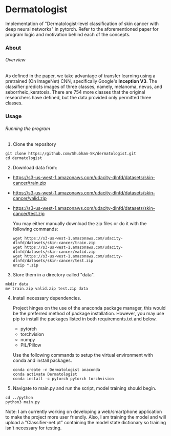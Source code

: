 # Dermatologist
Implementation of "Dermatologist-level classification of skin cancer with deep neural networks" in pytorch. Refer to the aforementioned paper for program logic and motivation behind each of the concepts.

### About
###### Overview
As defined in the paper, we take advantage of transfer learning using a pretrained (On ImageNet) CNN, specifically Google's **Inception V3**. The classifier predicts images of three classes, namely, melanoma, nevus, and seborrheic_keratosis. There are 754 more classes that the original researchers have defined, but the data provided only permitted three classes.

### Usage

###### Running the program
1. Clone the repository
  ```
  git clone https://github.com/Shubham-SK/dermatologist.git
  cd dermatologist
  ```
2. Download data from:

- https://s3-us-west-1.amazonaws.com/udacity-dlnfd/datasets/skin-cancer/train.zip
- https://s3-us-west-1.amazonaws.com/udacity-dlnfd/datasets/skin-cancer/valid.zip
- https://s3-us-west-1.amazonaws.com/udacity-dlnfd/datasets/skin-cancer/test.zip
  
  You may either manually download the zip files or do it with the following commands:
  
  ```
  wget https://s3-us-west-1.amazonaws.com/udacity-dlnfd/datasets/skin-cancer/train.zip
  wget https://s3-us-west-1.amazonaws.com/udacity-dlnfd/datasets/skin-cancer/valid.zip
  wget https://s3-us-west-1.amazonaws.com/udacity-dlnfd/datasets/skin-cancer/test.zip
  unzip *.zip
  ```
  
3. Store them in a directory called "data". 
  
  ```
  mkdir data 
  mv train.zip valid.zip test.zip data
  ```
  
4. Install necessary dependencies.

   Project hinges on the use of the anaconda package manager, this would be the preferred method of package installation. However, you may use pip to install the packages listed in both requirements.txt and below.
   
   - pytorch
   - torchvision
   - numpy
   - PIL/Pillow
   
   Use the following commands to setup the virtual environment with conda and install packages.
   
   ```
   conda create -n Dermatologist anaconda
   conda activate Dermatologist
   conda install -c pytorch pytorch torchvision
   ```

5. Navigate to main.py and run the script, model training should begin. 
  ```
  cd ../python
  python3 main.py
  ```

Note: I am currently working on developing a web/smartphone application to make the project more user friendly. Also, I am training the model and will upload a "Classifier-net.pt" containing the model state dictionary so training isn't necessary for testing.
